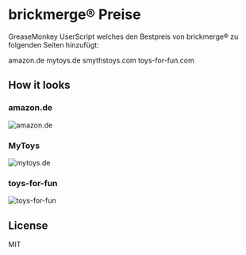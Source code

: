 # brickmerge® Preise

GreaseMonkey UserScript welches den Bestpreis von brickmerge® zu folgenden Seiten hinzufügt:

amazon.de
mytoys.de
smythstoys.com
toys-for-fun.com

## How it looks

### amazon.de

![amazon.de](https://github.com/pke/brickmerge-userscript/blob/master/images/amazon.png?raw=true)

### MyToys

![mytoys.de](https://github.com/pke/brickmerge-userscript/blob/master/images/mytoys.png?raw=true)

### toys-for-fun

![toys-for-fun](https://github.com/pke/brickmerge-userscript/blob/master/images/toys-for-fun.png?raw=true)
## License

MIT
